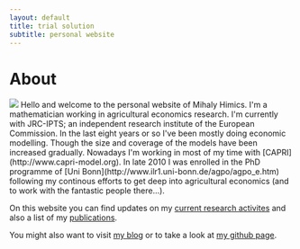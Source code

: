```yaml
---
layout: default
title: trial solution 
subtitle: personal website
---
```


About
=====

<img src="http://0.gravatar.com/userimage/6480299/2b3fee64888909891a6cf7865c11fc4f?size=100"/>
Hello and welcome to the personal website of Mihaly Himics. I'm a mathematician working in agricultural economics research. I'm currently with JRC-IPTS; an independent research institute of the European Commission. In the last eight years or so I've been mostly doing economic modelling. Though the size and coverage of the models have been increased gradually. Nowadays I'm working in most of my time with [CAPRI](http://www.capri-model.org). In late 2010 I was enrolled in the PhD programme of [Uni Bonn](http://www.ilr1.uni-bonn.de/agpo/agpo_e.htm) following my continous efforts to get deep into agricultural economics (and to work with the fantastic people there...). 

On this website you can find updates on my [current research activites](/news) and also a list of my [publications](/publications).

You might also want to visit [my blog](http://trialsolution.wordpress.com) or to take a look at [my github page](http://github.com/trialsolution).

